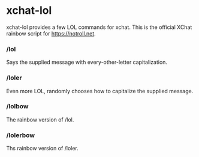 # xchat-lol

xchat-lol provides a few LOL commands for xchat. This is the official XChat rainbow script for https://notroll.net.

### /lol

Says the supplied message with every-other-letter capitalization.

### /loler

Even more LOL, randomly chooses how to capitalize the supplied message.

### /lolbow

The rainbow version of /lol.

### /lolerbow

Ths rainbow version of /loler.
